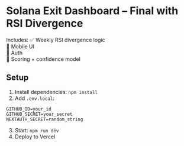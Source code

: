 # Solana Exit Dashboard – Final with RSI Divergence

Includes:
✅ Weekly RSI divergence logic  
📱 Mobile UI  
🔐 Auth  
🚨 Scoring + confidence model

## Setup

1. Install dependencies: `npm install`
2. Add `.env.local`:
```
GITHUB_ID=your_id
GITHUB_SECRET=your_secret
NEXTAUTH_SECRET=random_string
```
3. Start: `npm run dev`
4. Deploy to Vercel

